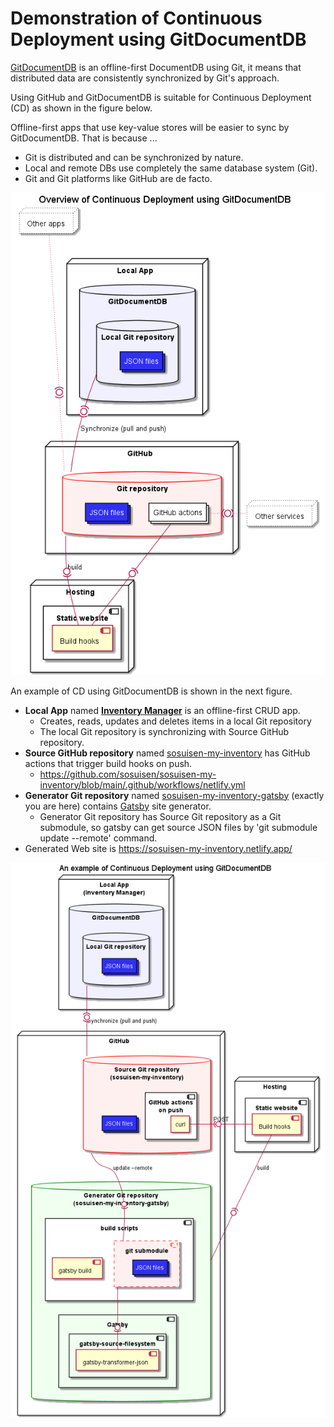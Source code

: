 # Demonstration of Continuous Deployment using GitDocumentDB

[GitDocumentDB](https://github.com/sosuisen/git-documentdb) is an offline-first DocumentDB using Git, it means that distributed data are consistently synchronized by Git's approach.

Using GitHub and GitDocumentDB is suitable for Continuous Deployment (CD) as shown in the figure below.

Offline-first apps that use key-value stores will be easier to sync by GitDocumentDB. That is because ...
- Git is distributed and can be synchronized by nature.
- Local and remote DBs use completely the same database system (Git).
- Git and Git platforms like GitHub are de facto.

![Overview of Continuous Deployment using GitDocumentDB](https://github.com/sosuisen/sosuisen-my-inventory-gatsby/blob/main/out/doc/cd-overview/cd-overview.png)

An example of CD using GitDocumentDB is shown in the next figure.

- **Local App** named **[Inventory Manager](https://github.com/sosuisen/inventory-manager)** is an offline-first CRUD app.
  - Creates, reads, updates and deletes items in a local Git repository
  - The local Git repository is synchronizing with Source GitHub repository.
- **Source GitHub repository** named [sosuisen-my-inventory](https://github.com/sosuisen/sosuisen-my-inventory) has GitHub actions that trigger build hooks on push.
    - https://github.com/sosuisen/sosuisen-my-inventory/blob/main/.github/workflows/netlify.yml
- **Generator Git repository** named [sosuisen-my-inventory-gatsby](https://github.com/sosuisen/sosuisen-my-inventory-gatsby) (exactly you are here) contains [Gatsby](https://www.gatsbyjs.com/) site generator.
  - Generator Git repository has Source Git repository as a Git submodule, so gatsby can get source JSON files by 'git submodule update --remote' command.
- Generated Web site is https://sosuisen-my-inventory.netlify.app/

![CD using GitDocumentDB](https://github.com/sosuisen/sosuisen-my-inventory-gatsby/blob/main/out/doc/cd/cd.png)
